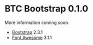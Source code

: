 # BTC Bootstrap 0.1.0

More information coming soon.

* [Bootstrap](http://getbootstrap.com/) 2.3.1
* [Font Awesome](http://fortawesome.github.com/Font-Awesome/) 3.1.1